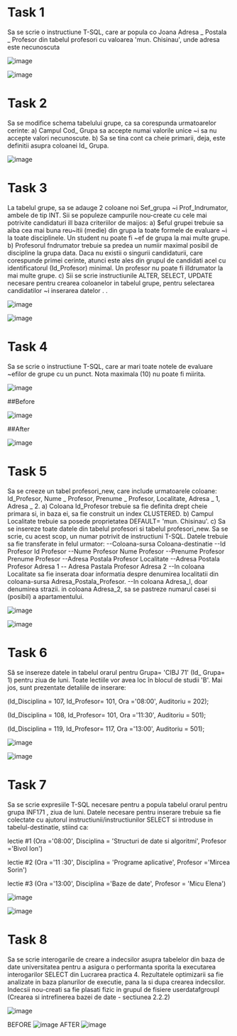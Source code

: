 # Task 1

Sa se scrie o instructiune T-SQL, care ar popula co Joana Adresa _ Postala _ Profesor din tabelul
profesori cu valoarea 'mun. Chisinau', unde adresa este necunoscuta

![image](https://user-images.githubusercontent.com/43296954/47969985-1d817e80-e088-11e8-9903-63f2a9c4f7f0.png)

![image](https://user-images.githubusercontent.com/43296954/47969978-fe82ec80-e087-11e8-8aac-967c196b0c3c.png)


# Task 2

Sa se modifice schema tabelului grupe, ca sa corespunda urmatoarelor cerinte:
a) Campul Cod_ Grupa sa accepte numai valorile unice ~i sa nu accepte valori necunoscute.
b) Sa se tina cont ca cheie primarii, deja, este definitii asupra coloanei Id_ Grupa. 

![image](https://user-images.githubusercontent.com/43296954/47970005-4c97f000-e088-11e8-81db-5ca8f0a41667.png)

# Task 3

La tabelul grupe, sa se adauge 2 coloane noi Sef_grupa ~i Prof_Indrumator, ambele de tip
INT. Sii se populeze campurile nou-create cu cele mai potrivite candidaturi ill baza criteriilor
de maijos:
a) $eful grupei trebuie sa aiba cea mai buna reu~itii (medie) din grupa la toate formele de
evaluare ~i la toate disciplinele. Un student nu poate fi ~ef de grupa la mai multe grupe.
b) Profesorul fndrumator trebuie sa predea un numiir maximal posibil de discipline la grupa
data. Daca nu existii o singurii candidaturii, care corespunde primei cerinte, atunci este
ales din grupul de candidati acel cu identificatorul (Id_Profesor) minimal. Un profesor nu
poate fi illdrumator la mai multe grupe.
c) Sii se scrie instructiunile ALTER, SELECT, UPDATE necesare pentru crearea coloanelor
in tabelul grupe, pentru selectarea candidatilor ~i inserarea datelor . .

![image](https://user-images.githubusercontent.com/43296954/47970013-75b88080-e088-11e8-8235-ea9f190db7a5.png)

![image](https://user-images.githubusercontent.com/43296954/47970024-98e33000-e088-11e8-93a6-7ce695ef9320.png)

# Task 4

Sa se scrie o instructiune T-SQL, care ar mari toate notele de evaluare ~efilor de grupe cu un
punct. Nota maximala (10) nu poate fi miirita. 

![image](https://user-images.githubusercontent.com/43296954/47970034-bd3f0c80-e088-11e8-8e08-1c1a6e15948f.png)

##Before

![image](https://user-images.githubusercontent.com/43296954/47970055-ebbce780-e088-11e8-9fc7-01e28c59e58c.png)

##After

![image](https://user-images.githubusercontent.com/43296954/47970059-0ee79700-e089-11e8-840d-3d21449b7174.png)

# Task 5
 Sa se creeze un tabel profesori_new, care include urmatoarele coloane:
Id_Profesor, Nume _ Profesor, Prenume _ Profesor, Localitate, Adresa _ 1, Adresa _ 2. 
a) Coloana Id_Profesor trebuie sa fie definita drept cheie primara si, in baza ei, sa fie construit un index CLUSTERED.
b) Campul Localitate trebuie sa posede proprietatea DEFAULT= 'mun. Chisinau'. 
c) Sa se insereze toate datele din tabelul profesori si tabelul profesori_new. 
Sa se scrie, cu acest scop, un numar potrivit de instructiuni T-SQL. Datele trebuie sa fie transferate in felul urmator: 
--Coloana-sursa     Coloana-destinatie 
--Id Profesor       Id Profesor 
--Nume Profesor     Nume Profesor 
--Prenume Profesor  Prenume Profesor 
--Adresa Postala Profesor  Localitate 
--Adresa Postala Profesor Adresa 1
-- Adresa Pastala Profesor Adresa 2
 --In coloana Localitate sa fie inserata doar informatia despre denumirea localitatii din coloana-sursa Adresa_Postala_Profesor. 
 --In coloana Adresa_l, doar denumirea strazii. in coloana Adresa_2, sa se pastreze numarul casei si (posibil) a apartamentului.
 
![image](https://user-images.githubusercontent.com/43296954/48978695-275f3600-f0b8-11e8-91c6-7e47405d0fa7.png)

![image](https://user-images.githubusercontent.com/43296954/48978729-9b99d980-f0b8-11e8-8ae0-59f939f38bb4.png)


# Task 6
Să se insereze datele in tabelul orarul pentru Grupa= 'CIBJ 71' (Id_ Grupa= 1) pentru ziua de luni. Toate lectiile vor avea loc în blocul de studii 'B'. Mai jos, sunt prezentate detaliile de inserare:

(ld_Disciplina = 107, Id_Profesor= 101, Ora ='08:00', Auditoriu = 202);

(Id_Disciplina = 108, Id_Profesor= 101, Ora ='11:30', Auditoriu = 501);

(ld_Disciplina = 119, Id_Profesor= 117, Ora ='13:00', Auditoriu = 501);


![image](https://user-images.githubusercontent.com/43296954/48978756-44483900-f0b9-11e8-8cdd-e29ff2d357fa.png)

![image](https://user-images.githubusercontent.com/43296954/48978792-fbdd4b00-f0b9-11e8-8bd5-566079d0b366.png)

# Task 7

Sa se scrie expresiile T-SQL necesare pentru a popula tabelul orarul pentru grupa INF171 , ziua de luni. Datele necesare pentru inserare trebuie sa fie colectate cu ajutorul instructiunii/instructiunilor SELECT si introduse in tabelul-destinatie, stiind ca: 

lectie #1 (Ora ='08:00', Disciplina = 'Structuri de date si algoritmi', Profesor ='Bivol Ion')

lectie #2 (Ora ='11 :30', Disciplina = 'Programe aplicative', Profesor ='Mircea Sorin')

lectie #3 (Ora ='13:00', Disciplina ='Baze de date', Profesor = 'Micu Elena')

![image](https://user-images.githubusercontent.com/43296954/48978777-b456bf00-f0b9-11e8-941b-eb5a5609ceba.png)

![image](https://user-images.githubusercontent.com/43296954/48978767-8f624c00-f0b9-11e8-88ef-8ab8a738ba31.png)

# Task 8

Sa se scrie interogarile de creare a indecsilor asupra tabelelor din baza de date universitatea pentru a asigura o performanta sporita la executarea interogarilor SELECT din Lucrarea practica 4. Rezultatele optimizarii sa fie analizate in baza planurilor de executie, pana la si dupa crearea indecsilor. Indecsii nou-creati sa fie plasati fizic in grupul de fisiere userdatafgroupl (Crearea si intrefinerea bazei de date - sectiunea 2.2.2)

![image](https://user-images.githubusercontent.com/43296954/48979244-6f825680-f0c0-11e8-8f23-59d6f4fff95b.png)

BEFORE
![image](https://user-images.githubusercontent.com/43296954/48979258-abb5b700-f0c0-11e8-917f-081bcc6abb62.png)
AFTER
![image](https://user-images.githubusercontent.com/43296954/48979289-3a2a3880-f0c1-11e8-8ca7-a00bc1ab23af.png)
